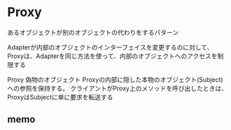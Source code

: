 # Proxy
あるオブジェクトが別のオブジェクトの代わりをするパターン

Adapterが内部のオブジェクトのインターフェイスを変更するのに対して、
Proxyは、Adapterを同じ方法を使って、内部のオブジェクトへのアクセスを制限する

Proxy
偽物のオブジェクト
Proxyの内部に隠した本物のオブジェクト(Subject)への参照を保持する。
クライアントがProxy上のメソッドを呼び出したときは、ProxyはSubjectに単に要求を転送する

## memo

